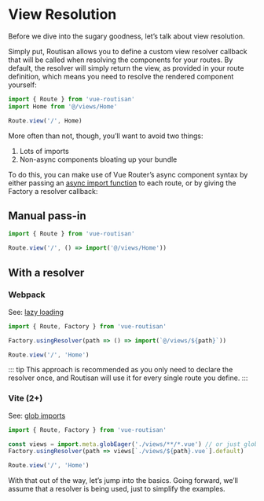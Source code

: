 # View Resolution

Before we dive into the sugary goodness, let’s talk about view resolution.

Simply put, Routisan allows you to define a custom view resolver callback that will be called when resolving the components for your routes. By default, the resolver will simply return the view, as provided in your route definition, which means you need to resolve the rendered component yourself:

```js
import { Route } from 'vue-routisan'
import Home from '@/views/Home'

Route.view('/', Home)
```

More often than not, though, you’ll want to avoid two things:

1. Lots of imports
2. Non-async components bloating up your bundle

To do this, you can make use of Vue Router’s async component syntax by either passing an [async import function](https://router.vuejs.org/guide/advanced/lazy-loading.html) to each route, or by giving the Factory a resolver callback:

## Manual pass-in

```js
import { Route } from 'vue-routisan'

Route.view('/', () => import('@/views/Home'))
```

## With a resolver

### Webpack

See: [lazy loading](https://router.vuejs.org/guide/advanced/lazy-loading.html)

```js
import { Route, Factory } from 'vue-routisan'

Factory.usingResolver(path => () => import(`@/views/${path}`))

Route.view('/', 'Home')
```

::: tip
This approach is recommended as you only need to declare the resolver once, and Routisan will use it for every single route you define.
:::

### Vite (2+)

See: [glob imports](https://vitejs.dev/guide/features.html#glob-import)

```js
import { Route, Factory } from 'vue-routisan'

const views = import.meta.globEager('./views/**/*.vue') // or just glob
Factory.usingResolver(path => views[`./views/${path}.vue`].default)

Route.view('/', 'Home')
```

With that out of the way, let’s jump into the basics. Going forward, we’ll assume that a resolver is being used, just to simplify the examples.
